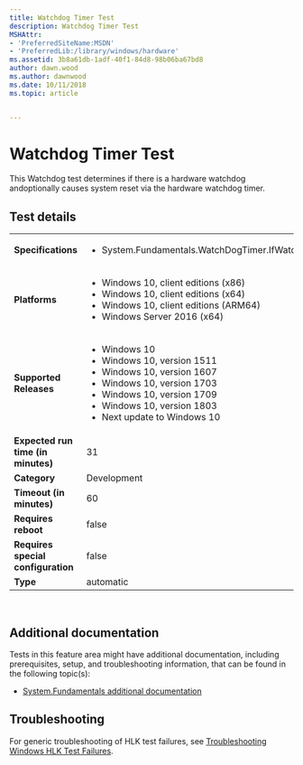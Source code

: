 ```yaml
---
title: Watchdog Timer Test
description: Watchdog Timer Test
MSHAttr:
- 'PreferredSiteName:MSDN'
- 'PreferredLib:/library/windows/hardware'
ms.assetid: 3b8a61db-1adf-40f1-84d8-98b06ba67bd8
author: dawn.wood
ms.author: dawnwood
ms.date: 10/11/2018
ms.topic: article


---
```


# <span id="p_hlk_test.3831da21-28a9-43c8-8815-853113c9265a"></span>Watchdog Timer Test


This Watchdog test determines if there is a hardware watchdog andoptionally causes system reset via the hardware watchdog timer.

## Test details
|||
|---|---|
| **Specifications**  | <ul><li>System.Fundamentals.WatchDogTimer.IfWatchDogTimerImplemented</li></ul> |  
| **Platforms**   | <ul><li>Windows 10, client editions (x86)</li><li>Windows 10, client editions (x64)</li><li>Windows 10, client editions (ARM64)</li><li>Windows Server 2016 (x64)</li></ul> |
| **Supported Releases** | <ul><li>Windows 10</li><li>Windows 10, version 1511</li><li>Windows 10, version 1607</li><li>Windows 10, version 1703</li><li>Windows 10, version 1709</li><li>Windows 10, version 1803</li><li>Next update to Windows 10</li></ul> |
|**Expected run time (in minutes)**| 31 |
|**Category**| Development |
|**Timeout (in minutes)**| 60 |
|**Requires reboot**| false |
|**Requires special configuration**| false |
|**Type**| automatic |

 

## <span id="Additional_documentation"></span><span id="additional_documentation"></span><span id="ADDITIONAL_DOCUMENTATION"></span>Additional documentation


Tests in this feature area might have additional documentation, including prerequisites, setup, and troubleshooting information, that can be found in the following topic(s):

-   [System.Fundamentals additional documentation](system-fundamentals-additional-documentation.md)

## <span id="Troubleshooting"></span><span id="troubleshooting"></span><span id="TROUBLESHOOTING"></span>Troubleshooting


For generic troubleshooting of HLK test failures, see [Troubleshooting Windows HLK Test Failures](..\user\troubleshooting-windows-hlk-test-failures.md).

 

 






